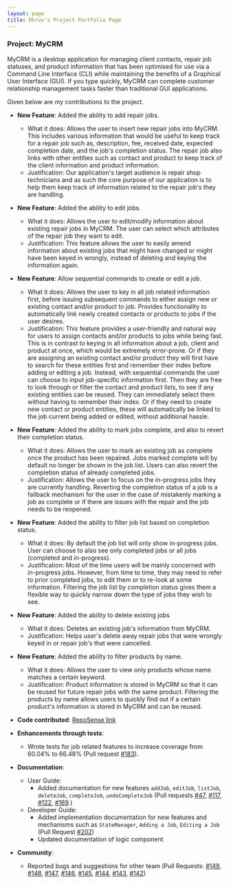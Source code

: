 ```yaml
---
layout: page
title: Dhruv's Project Portfolio Page
---
```


### Project: MyCRM

MyCRM is a desktop application for managing client contacts, repair job statuses, and product information that has been optimised for use via a Command Line Interface (CLI) while maintaining the benefits of a Graphical User Interface (GUI). If you type quickly, MyCRM can complete customer relationship management tasks faster than traditional GUI applications.

Given below are my contributions to the project.

* **New Feature**: Added the ability to add repair jobs.
    * What it does: Allows the user to insert new repair jobs into MyCRM. This includes various information that would
      be useful to keep track for a repair job such as, description, fee, received date, expected completion date,
      and the job's completion status. The repair job also links with other entities such as contact and product to keep 
      track of the client information and product information.
    * Justification: Our application's target audience is repair shop technicians and as such the core purpose of our
      application is to help them keep track of information related to the repair job's they are handling.
    

* **New Feature**: Added the ability to edit jobs.
    * What it does: Allows the user to edit/modify information about existing repair jobs in MyCRM. The user can select which
      attributes of the repair job they want to edit.
    * Justification: This feature allows the user to easily amend information about existing jobs that might have changed or might
      have been keyed in wrongly, instead of deleting and keying the information again.


* **New Feature**: Allow sequential commands to create or edit a job.
    * What it does: Allows the user to key in all job related information first, before issuing subsequent commands 
      to either assign new or existing contact and/or product to job. Provides functionality to automatically link newly created contacts or products to jobs if the user desires.
    * Justification: This feature provides a user-friendly and natural way for users to assign contacts and/or products to jobs while being fast.
      This is in contrast to keying in all information about a job, client and product at once, which would be extremely error-prone. Or if they are assigning
      an existing contact and/or product they will first have to search for these entities first and remember their index before adding or editing a job.
      Instead, with sequential commands the user can choose to input job-specific information first. Then they are free to look through or filter the contact
      and product lists, to see if any existing entities can be reused. They can immediately select them without having to remember their index. Or if they need to
      create new contact or product entities, these will automatically be linked to the job current being added or edited, without additional hassle. 


* **New Feature**: Added the ability to mark jobs complete, and also to revert their completion status.
    * What it does: Allows the user to mark an existing job as complete once the product has been repaired. Jobs marked complete 
      will by default no longer be shown in the job list. Users can also revert the completion status of already completed jobs.
    * Justification: Allows the user to focus on the in-progress jobs they are currently handling. Reverting the completion status of a job
      is a fallback mechanism for the user in the case of mistakenly marking a job as complete or if there are issues with the repair and the job
      needs to be reopened.
    

* **New Feature**: Added the ability to filter job list based on completion status.
    * What it does: By default the job list will only show in-progress jobs. User can choose to also see only completed jobs
      or all jobs (completed and in-progress).
    * Justification: Most of the time users will be mainly concerned with in-progress jobs. However, from time to time, they may
      need to refer to prior completed jobs, to edit them or to re-look at some information. Filtering the job list by completion status
      gives them a flexible way to quickly narrow down the type of jobs they wish to see.


* **New Feature**: Added the ability to delete existing jobs
    * What it does: Deletes an existing job's information from MyCRM. 
    * Justification: Helps user's delete away repair jobs that were wrongly keyed in or repair job's that were cancelled.
    

* **New Feature**: Added the ability to filter products by name.
    * What it does: Allows the user to view only products whose name matches a certain keyword.
    * Justification: Product information is stored in MyCRM so that it can be reused for future repair jobs with the same product.
      Filtering the products by name allows users to quickly find out if a certain product's information is stored in MyCRM and can be reused.


* **Code contributed**: [RepoSense link](https://nus-cs2103-ay2122s1.github.io/tp-dashboard/?search=dhshah1&sort=groupTitle&sortWithin=title&since=2021-09-17&timeframe=commit&mergegroup=&groupSelect=groupByRepos&breakdown=false&tabOpen=true&tabType=authorship&tabAuthor=dhshah1&tabRepo=AY2122S1-CS2103-T14-3%2Ftp%5Bmaster%5D&authorshipIsMergeGroup=false&authorshipFileTypes=docs~functional-code~test-code&authorshipIsBinaryFileTypeChecked=false)


* **Enhancements through tests**:
    * Wrote tests for job related features to increase coverage from 60.04% to 66.48% 
      (Pull request [#183](https://github.com/AY2122S1-CS2103-T14-3/tp/pull/183)).


* **Documentation**:
    * User Guide:
        * Added documentation for new features `addJob`, `editJob`, `listJob`, `deleteJob`,
          `completeJob`, `undoCompleteJob`
          (Pull requests [#47](https://github.com/AY2122S1-CS2103-T14-3/tp/pull/47),
          [#117](https://github.com/AY2122S1-CS2103-T14-3/tp/pull/117),
          [#122](https://github.com/AY2122S1-CS2103-T14-3/tp/pull/122),
          [#169](https://github.com/AY2122S1-CS2103-T14-3/tp/pull/169).)
    * Developer Guide:
        * Added implementation documentation for new features and mechanisms such as `StateManager`, `Adding a Job`, `Editing a Job`
          (Pull Request [#202](https://github.com/AY2122S1-CS2103-T14-3/tp/pull/202))
        * Updated documentation of logic component
          

* **Community**:
    * Reported bugs and suggestions for other team (Pull Requests:
      [#149](https://github.com/AY2122S1-CS2103T-T12-3/tp/issues/149), [#148](https://github.com/AY2122S1-CS2103T-T12-3/tp/issues/148),
      [#147](https://github.com/AY2122S1-CS2103T-T12-3/tp/issues/147), [#146](https://github.com/AY2122S1-CS2103T-T12-3/tp/issues/146),
      [#145](https://github.com/AY2122S1-CS2103T-T12-3/tp/issues/145), [#144](https://github.com/AY2122S1-CS2103T-T12-3/tp/issues/144),
      [#143](https://github.com/AY2122S1-CS2103T-T12-3/tp/issues/143), [#142](https://github.com/AY2122S1-CS2103T-T12-3/tp/issues/142))